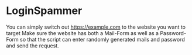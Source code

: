 # LoginSpammer
You can simply switch out https://example.com to the website you want to target
Make sure the website has both a Mail-Form as well as a Password-Form
so that the script can enter randomly generated mails and password and send the request.

